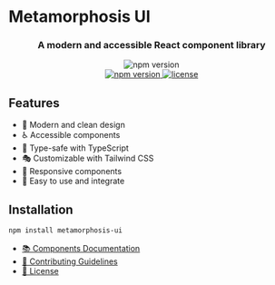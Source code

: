 # Metamorphosis UI

<div align="center">
  <h3>A modern and accessible React component library</h3>
</div>

<div align="center">
  <img src="https://i.imgur.com/UGPzySo.png" alt="npm version" />
</div>

<div align="center">
  <a href="https://www.npmjs.com/package/metamorphosis-ui">
    <img src="https://img.shields.io/npm/v/metamorphosis-ui" alt="npm version" />
  </a>
  <a href="https://www.npmjs.com/package/metamorphosis-ui">
    <img src="https://img.shields.io/npm/l/metamorphosis-ui" alt="license" />
</a>
</div>

## Features

- 🎨 Modern and clean design
- ♿️ Accessible components
- 🎯 Type-safe with TypeScript
- 🎭 Customizable with Tailwind CSS
- 📱 Responsive components
- 🚀 Easy to use and integrate

## Installation

```bash
npm install metamorphosis-ui
```


- <a href="COMPONENTS.md">📚 Components Documentation</a> 
- <a href="CONTRIBUTING.md">🤝 Contributing Guidelines</a> 
- <a href="LICENSE">📜 License</a> 
